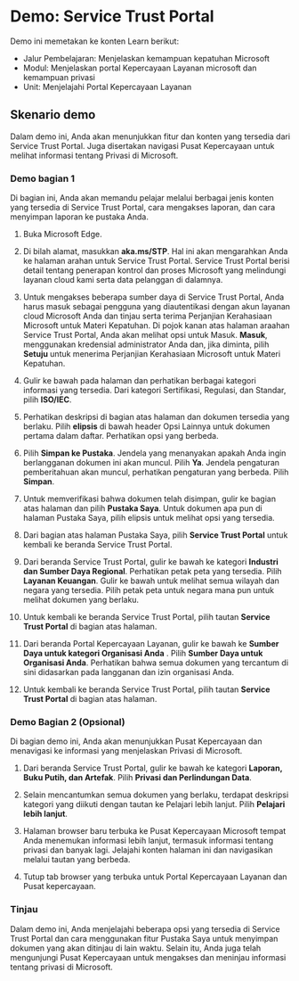 <!---
---
Demo: Judul: Jalur Pembelajaran /Modul/Unit 'Service Trust Portal': 'Jalur Pembelajaran: Menjelaskan kemampuan kepatuhan Microsoft; Modul 1: Menjelaskan portal Kepercayaan Layanan microsoft dan kemampuan privasi; Unit 2: Jelajahi Portal Kepercayaan Layanan'
---
--->

# Demo: Service Trust Portal

Demo ini memetakan ke konten Learn berikut:

- Jalur Pembelajaran: Menjelaskan kemampuan kepatuhan Microsoft
- Modul: Menjelaskan portal Kepercayaan Layanan microsoft dan kemampuan privasi
- Unit: Menjelajahi Portal Kepercayaan Layanan

## Skenario demo

Dalam demo ini, Anda akan menunjukkan fitur dan konten yang tersedia dari Service Trust Portal. Juga disertakan navigasi Pusat Kepercayaan untuk melihat informasi tentang Privasi di Microsoft.

### Demo bagian 1

Di bagian ini, Anda akan memandu pelajar melalui berbagai jenis konten yang tersedia di Service Trust Portal, cara mengakses laporan, dan cara menyimpan laporan ke pustaka Anda.

1. Buka Microsoft Edge.

1. Di bilah alamat, masukkan **aka.ms/STP**. Hal ini akan mengarahkan Anda ke halaman arahan untuk Service Trust Portal. Service Trust Portal berisi detail tentang penerapan kontrol dan proses Microsoft yang melindungi layanan cloud kami serta data pelanggan di dalamnya.

1. Untuk mengakses beberapa sumber daya di Service Trust Portal, Anda harus masuk sebagai pengguna yang diautentikasi dengan akun layanan cloud Microsoft Anda dan tinjau serta terima Perjanjian Kerahasiaan Microsoft untuk Materi Kepatuhan. Di pojok kanan atas halaman araahan Service Trust Portal, Anda akan melihat opsi untuk Masuk.  **Masuk**, menggunakan kredensial administrator Anda dan, jika diminta, pilih **Setuju** untuk menerima Perjanjian Kerahasiaan Microsoft untuk Materi Kepatuhan.

1. Gulir ke bawah pada halaman dan perhatikan berbagai kategori informasi yang tersedia. Dari kategori Sertifikasi, Regulasi, dan Standar, pilih **ISO/IEC**.

1. Perhatikan deskripsi di bagian atas halaman dan dokumen tersedia yang berlaku.  Pilih **elipsis** di bawah header Opsi Lainnya untuk dokumen pertama dalam daftar.  Perhatikan opsi yang berbeda.

1. Pilih **Simpan ke Pustaka**.  Jendela yang menanyakan apakah Anda ingin berlangganan dokumen ini akan muncul.  Pilih **Ya**. Jendela pengaturan pemberitahuan akan muncul, perhatikan pengaturan yang berbeda. Pilih **Simpan**.

1. Untuk memverifikasi bahwa dokumen telah disimpan, gulir ke bagian atas halaman dan pilih **Pustaka Saya**.  Untuk dokumen apa pun di halaman Pustaka Saya, pilih elipsis untuk melihat opsi yang tersedia.

1. Dari bagian atas halaman Pustaka Saya, pilih **Service Trust Portal** untuk kembali ke beranda Service Trust Portal.

1. Dari beranda Service Trust Portal, gulir ke bawah ke kategori **Industri dan Sumber Daya Regional**.  Perhatikan petak peta yang tersedia.  Pilih **Layanan Keuangan**.  Gulir ke bawah untuk melihat semua wilayah dan negara yang tersedia.  Pilih petak peta untuk negara mana pun untuk melihat dokumen yang berlaku.

1. Untuk kembali ke beranda Service Trust Portal, pilih tautan **Service Trust Portal** di bagian atas halaman.

1. Dari beranda Portal Kepercayaan Layanan, gulir ke bawah ke **Sumber Daya untuk kategori Organisasi Anda** . Pilih **Sumber Daya untuk Organisasi Anda**.  Perhatikan bahwa semua dokumen yang tercantum di sini didasarkan pada langganan dan izin organisasi Anda.

1. Untuk kembali ke beranda Service Trust Portal, pilih tautan **Service Trust Portal** di bagian atas halaman.

### Demo Bagian 2 (Opsional)

Di bagian demo ini, Anda akan menunjukkan Pusat Kepercayaan dan menavigasi ke informasi yang menjelaskan Privasi di Microsoft.

1. Dari beranda Service Trust Portal, gulir ke bawah ke kategori **Laporan, Buku Putih, dan Artefak**. Pilih **Privasi dan Perlindungan Data**.  

1. Selain mencantumkan semua dokumen yang berlaku, terdapat deskripsi kategori yang diikuti dengan tautan ke Pelajari lebih lanjut.  Pilih **Pelajari lebih lanjut**.

1. Halaman browser baru terbuka ke Pusat Kepercayaan Microsoft tempat Anda menemukan informasi lebih lanjut, termasuk informasi tentang privasi dan banyak lagi. Jelajahi konten halaman ini dan navigasikan melalui tautan yang berbeda.

1. Tutup tab browser yang terbuka untuk Portal Kepercayaan Layanan dan Pusat kepercayaan.

### Tinjau

Dalam demo ini, Anda menjelajahi beberapa opsi yang tersedia di Service Trust Portal dan cara menggunakan fitur Pustaka Saya untuk menyimpan dokumen yang akan ditinjau di lain waktu.  Selain itu, Anda juga telah mengunjungi Pusat Kepercayaan untuk mengakses dan meninjau informasi tentang privasi di Microsoft.

